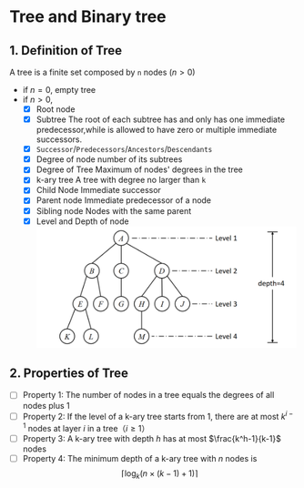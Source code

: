 # Tree and Binary tree

## 1. Definition of Tree

A tree is a finite set composed by `n` nodes ($n>0$)

- if $n=0$, empty tree
- if $n>0$,
  - [x] Root node
  - [x] Subtree
    The root of each subtree has and only has one immediate predecessor,while is allowed to have zero or multiple immediate successors.
  - [x] `Successor`/`Predecessors`/`Ancestors`/`Descendants`
  - [x] Degree of node
    number of its subtrees
  - [x] Degree of Tree
    Maximum of nodes' degrees in the tree
  - [x] k-ary tree
    A tree with degree no larger than `k`
  - [x] Child Node
    Immediate successor
  - [x] Parent node
    Immediate predecessor of a node
  - [x] Sibling node
    Nodes with the same parent
  - [x] Level and Depth of node
    ![alt text](image.png)

## 2. Properties of Tree

- [ ] Property 1: The number of nodes in a tree equals the degrees of all nodes plus 1
- [ ] Property 2: If the level of a k-ary tree starts from 1, there are at most $k^{i−1}$ nodes at layer $i$ in a tree（$i\ge 1$）
- [ ] Property 3: A k-ary tree with depth $h$ has at most $\frac{k^h-1}{k-1}$ nodes
- [ ] Property 4: The minimum depth of a k-ary tree with $n$ nodes is $$\lceil\log_k(n\times(k-1)+1)\rceil$$

##